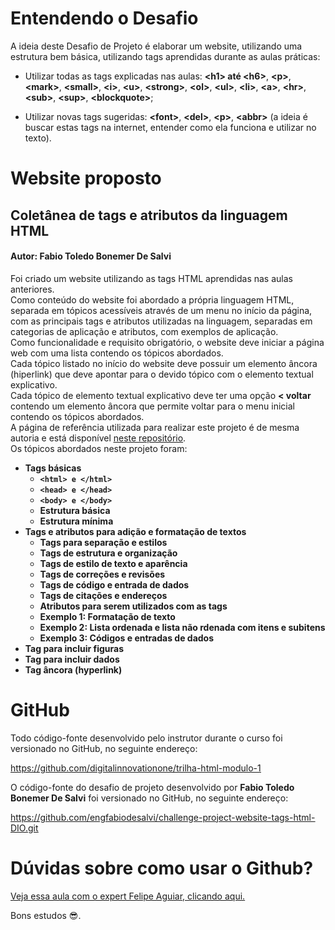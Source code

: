 # Entendendo o Desafio
 
A ideia deste Desafio de Projeto é elaborar um website, utilizando uma estrutura bem básica, utilizando tags aprendidas durante as aulas práticas:
 
- Utilizar todas as tags explicadas nas aulas: **\<h1\> até \<h6\>**, **\<p\>**, **\<mark\>**, **\<small\>**, **\<i\>**, **\<u\>**, **\<strong\>**, **\<ol\>**, **\<ul\>**, **\<li\>**, **\<a\>**, **\<hr\>**, **\<sub\>**, **\<sup\>**, **\<blockquote\>**;

- Utilizar novas tags sugeridas: **\<font\>**, **\<del\>**, **\<p\>**, **\<abbr\>** (a ideia é buscar estas tags na internet, entender como ela funciona e utilizar no texto).

# Website proposto

## Coletânea de tags e atributos da linguagem HTML

#### Autor: Fabio Toledo Bonemer De Salvi

Foi criado um website utilizando as tags HTML aprendidas nas aulas anteriores.\
Como conteúdo do website foi abordado a própria linguagem HTML, separada em tópicos acessíveis através de um menu no início da página, com as principais tags e atributos utilizadas na linguagem, separadas em categorias de aplicação e atributos, com exemplos de aplicação.\
Como funcionalidade e requisito obrigatório, o website deve iniciar a página web com uma lista contendo os tópicos abordados.\
Cada tópico listado no início do website deve possuir um elemento âncora (hiperlink) que deve apontar para o devido tópico com o elemento textual explicativo.\
Cada tópico de elemento textual explicativo deve ter uma opção **< voltar** contendo um elemento âncora que permite voltar para o menu inicial contendo os tópicos abordados.\
A página de referência utilizada para realizar este projeto é de mesma autoria e está disponível [<u>neste repositório</u>](https://github.com/engfabiodesalvi/introduction-to-html-in-practice-DIO.git).\
Os tópicos abordados neste projeto foram:
- **Tags básicas**    
    - **`<html> e </html>`**
    - **`<head> e </head>`**
    - **`<body> e </body>`**
    - **Estrutura básica**
    - **Estrutura mínima**
- **Tags e atributos para adição e formatação de textos**
    - **Tags para separação e estilos**
    - **Tags de estrutura e organização**
    - **Tags de estilo de texto e aparência**
    - **Tags de correções e revisões**
    - **Tags de código e entrada de dados**
    - **Tags de citações e endereços**
    - **Atributos para serem utilizados com as tags**
    - **Exemplo 1: Formatação de texto**
    - **Exemplo 2: Lista ordenada e lista não rdenada com itens e subitens**
    - **Exemplo 3: Códigos e entradas de dados**
- **Tag para incluir figuras**
- **Tag para incluir dados**
- **Tag âncora (hyperlink)**


# GitHub

Todo código-fonte desenvolvido pelo instrutor durante o curso foi versionado no GitHub, no seguinte endereço:

[<u>https://github.com/digitalinnovationone/trilha-html-modulo-1</u>](https://github.com/digitalinnovationone/trilha-html-modulo-1)
 
O código-fonte do desafio de projeto desenvolvido por **Fabio Toledo Bonemer De Salvi** foi versionado no GitHub, no seguinte endereço:

[<u>https://github.com/engfabiodesalvi/challenge-project-website-tags-html-DIO.git</u>](https://github.com/engfabiodesalvi/challenge-project-website-tags-html-DIO.git)

# Dúvidas sobre como usar o Github?

[<u>Veja essa aula com o expert Felipe Aguiar, clicando aqui.</u>](https://web.dio.me/lives/primeiros-passos-com-git-e-github)
 
Bons estudos 😎.